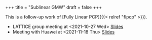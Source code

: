 +++
title = "Sublinear GMW"
draft = false
+++

This is a follow-up work of [Fully Linear PCP]({{< relref "flpcp" >}}).

-   LATTICE group meeting at <span class="timestamp-wrapper"><span class="timestamp">&lt;2021-10-27 Wed&gt; </span></span> [Slides](/ox-hugo/Sublinear-GMW.pptx)
-   Meeting with Huawei at <span class="timestamp-wrapper"><span class="timestamp">&lt;2021-11-18 Thu&gt; </span></span> [Slides](/ox-hugo/Sublinear-GMW-Huawei.pptx)
